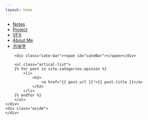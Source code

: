 ```yaml
---
layout: home
---
```


<div class="index-content opinion">
    <div class="section">
        <ul class="artical-cate">
            <li><a href="/"><span>Notes</span></a></li>
            <li><a href="/project"><span>Project</span></a></li>
            <li><a href="/vfx"><span>VFX</span></a></li>
            <li><a href="/aboutme"><span>About Me</span></a></li>
            <li class="on"><a href="/opinion"><span>方块字</span></a></li>
        </ul>

        <div class="cate-bar"><span id="cateBar"></span></div>

        <ul class="artical-list">
        {% for post in site.categories.opinion %}
            <li>
                <h2>
                    <a href="{{ post.url }}">{{ post.title }}</a>
                </h2>
            </li>
        {% endfor %}
        </ul>
    </div>
    <div class="aside">
    </div>
</div>
